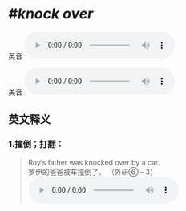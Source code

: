# ***\#knock over*** 
英音
<audio src="./media/knock over1_AAC.aac" controls="controls"></audio>

美音
<audio src="./media/knock over2_AAC.aac" controls="controls"></audio>



  

英文释义
---
### 1.**撞倒；打翻：**  

 > Roy’s father was knocked over by a car.   
 > 罗伊的爸爸被车撞倒了。  （外研⑥ – 3）  
<audio src="./media/knock-10.aac" controls="controls"></audio>


